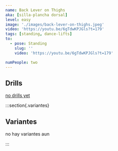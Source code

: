 ```yaml
---
name: Back Lever on Thighs
aka: [silla-plancha dorsal]
level: easy
image: './images/back-lever-on-thighs.jpeg'
video: 'https://youtu.be/6gTdwKPJGls?t=179'
tags: [standing, dance-lifts]
to:
  - pose: Standing
    slug: ''
    video: 'https://youtu.be/6gTdwKPJGls?t=179'

numPeople: two
---
```


## Drills

[no drills yet]()

:::section{.variantes}

## Variantes

no hay variantes aun

<!-- - ![a](/)
  _To do_ -->

:::
